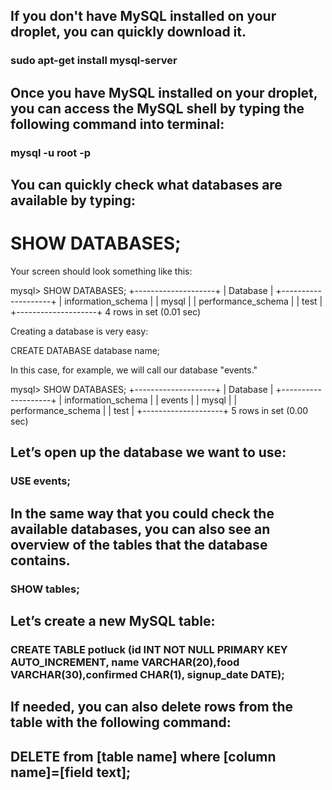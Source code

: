## If you don't have MySQL installed on your droplet, you can quickly download it.

### sudo apt-get install mysql-server

## Once you have MySQL installed on your droplet, you can access the MySQL shell by typing the following command into terminal:

### mysql -u root -p

## You can quickly check what databases are available by typing:

# SHOW DATABASES;

Your screen should look something like this:

 mysql> SHOW DATABASES;
+--------------------+
| Database           |
+--------------------+
| information_schema |
| mysql              |
| performance_schema |
| test               |
+--------------------+
4 rows in set (0.01 sec)

Creating a database is very easy:

 CREATE DATABASE database name;

In this case, for example, we will call our database "events."

 mysql> SHOW DATABASES;
+--------------------+
| Database           |
+--------------------+
| information_schema |
| events             |
| mysql              |
| performance_schema |
| test               |
+--------------------+
5 rows in set (0.00 sec)

## Let’s open up the database we want to use:

### USE events;

## In the same way that you could check the available databases, you can also see an overview of the tables that the database contains.

### SHOW tables; 

## Let’s create a new MySQL table:

### CREATE TABLE potluck (id INT NOT NULL PRIMARY KEY AUTO_INCREMENT, name VARCHAR(20),food VARCHAR(30),confirmed CHAR(1), signup_date DATE);

## If needed, you can also delete rows from the table with the following command:

## DELETE from [table name] where [column name]=[field text];
